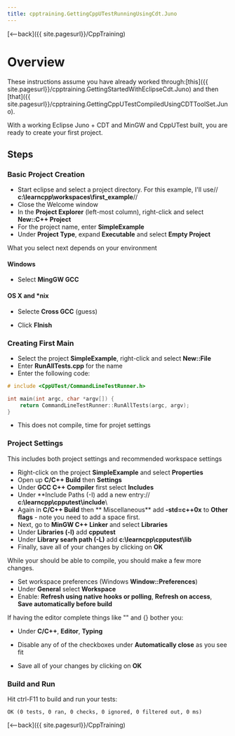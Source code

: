 ```yaml
---
title: cpptraining.GettingCppUTestRunningUsingCdt.Juno
---
```

[<--back]({{ site.pagesurl}}/CppTraining)
# Overview
These instructions assume you have already worked through:[this]({{ site.pagesurl}}/cpptraining.GettingStartedWithEclipseCdt.Juno) and then [that]({{ site.pagesurl}}/cpptraining.GettingCppUTestCompiledUsingCDTToolSet.Juno). 

With a working Eclipse Juno + CDT and MinGW and CppUTest built, you are ready to create your first project.

## Steps
### Basic Project Creation
* Start eclipse and select a project directory. For this example, I'll use// **c:\learncpp\workspaces\first_example**//
* Close the Welcome window
* In the **Project Explorer** (left-most column), right-click and select **New::C++ Project**
* For the project name, enter **SimpleExample**
* Under **Project Type**, expand **Executable** and select **Empty Project**

What you select next depends on your environment
#### Windows
* Select **MingGW GCC**
#### OS X and *nix
* Selecte **Cross GCC** (guess)

* Click **FInish**
### Creating First Main
* Select the project **SimpleExample**, right-click and select **New::File**
* Enter **RunAllTests.cpp** for the name
* Enter the following code:
```cpp
# include <CppUTest/CommandLineTestRunner.h>

int main(int argc, char *argv[]) {
	return CommandLineTestRunner::RunAllTests(argc, argv);
}
```
* This does not compile, time for projet settings
### Project Settings
This includes both project settings and recommended workspace settings
* Right-click on the project **SimpleExample** and select **Properties**
* Open up **C/C++ Build** then **Settings**
* Under **GCC C++ Compiler** first select **Includes**
* Under **Include Paths (-I) add a new entry:// **c:\learncpp\cpputest\include**\\
* Again in **C/C++ Build** then ** Miscellaneous** add **-std=c++0x** to **Other flags** - note you need to add a space first.
* Next, go to **MinGW C++ Linker** and select **Libraries**
* Under **Libraries (-l)** add **cpputest**
* Under **Library searh path (-L)** add **c:\learncpp\cpputest\lib**
* Finally, save all of your changes by clicking on **OK**

While your should be able to compile, you should make a few more changes.
* Set workspace preferences (Windows **Window::Preferences**)
* Under **General** select **Workspace**
* Enable: **Refresh using native hooks or polling**, **Refresh on access**, **Save automatically before build**

If having the editor complete things like "" and {} bother you:
* Under **C/C++**, **Editor**, **Typing**
* Disable any of of the checkboxes under **Automatically close** as you see fit

* Save all of your changes by clicking on **OK**

### Build and Run
Hit ctrl-F11 to build and run your tests:
```
OK (0 tests, 0 ran, 0 checks, 0 ignored, 0 filtered out, 0 ms)
```
[<--back]({{ site.pagesurl}}/CppTraining)
